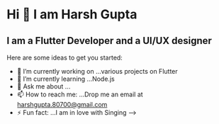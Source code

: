# Hi 👋 I am Harsh Gupta

## I am a Flutter Developer and a UI/UX designer

Here are some ideas to get you started:

- 🔭 I’m currently working on ...various projects on Flutter
- 🌱 I’m currently learning ...Node.js
- 💬 Ask me about ...
- 📫 How to reach me: ...Drop me an email at harshgupta.80700@gmail.com
- ⚡ Fun fact: ...I am in love with Singing
-->
